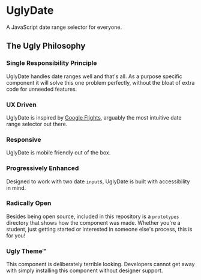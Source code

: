 UglyDate
===================
A JavaScript date range selector for everyone.

The Ugly Philosophy
------
### Single Responsibility Principle
UglyDate handles date ranges well and that's all. As a purpose specific component it will solve this one problem perfectly, without the bloat of extra code for unneeded features.

### UX Driven
UglyDate is inspired by [Google Flights](http://google.com/travel), arguably the most intuitive date range selector out there.

### Responsive
UglyDate is mobile friendly out of the box.

### Progressively Enhanced
Designed to work with two date `input`s, UglyDate is built with accessibility in mind.

### Radically Open
Besides being open source, included in this repository is a `prototypes` directory that shows how the component was made. Whether you're a student, just getting started or interested in someone else's process, this is for you!

### Ugly Theme™
This component is deliberately terrible looking. Developers cannot get away with simply installing this component without designer support.